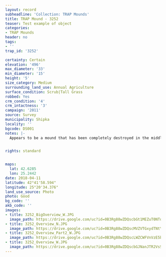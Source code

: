 ```yaml
---
layout: record
subheadline: 'Collection: TRAP Mounds'
title: TRAP Mound - 3252
teaser: Test example of object
categories:
- TRAP Mounds
header: no
tags:
- ''
trap_id: '3252'

certainty: Certain
elevation: '496'
max_diameter: '33'
min_diameter: '15'
height: '5'
size_category: Medium
surrounding_land_use: Annual Agriculture
surface_condition: Scrub|Tall Grass
robbed: Yes
crm_condition: '4'
crm_intactness: '3'
campaign: '2011'
source: Survey
municipality: Shipka
locality: ''
bgcode: DS001
notes: |-
  Appears to be a mound that has been completely destroyed in the middle. Surrounded by a lot of stones, covered in bush.


rights: standard


maps:
  lat: 42.6285
  lon: 25.2442
date: 2018-04-11
latitude: 42°41'58.594"
longitude: 25°20'34.376"
land_use_source: Photo
photo: Good
bg_code: ''
akb_code: ''
images:
- title: 3252_BigOverview_W.JPG
  image_path: https://drive.google.com/uc?id=0B3Rg88wZDQscbGt1MEZuT0NTdTg
- title: 3252_Overview_N.JPG
  image_path: https://drive.google.com/uc?id=0B3Rg88wZDQscMVZVTGxydTNtYTA
- title: 3252_Overview_Part2_W.JPG
  image_path: https://drive.google.com/uc?id=0B3Rg88wZDQscLWZCWFVnVzE5bms
- title: 3252_Overview_W.JPG
  image_path: https://drive.google.com/uc?id=0B3Rg88wZDQscbGJNanJTR2VsSU0
---
```

